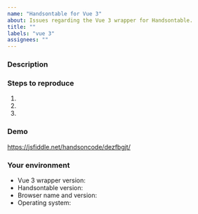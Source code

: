 ```yaml
---
name: "Handsontable for Vue 3"
about: Issues regarding the Vue 3 wrapper for Handsontable.
title: ""
labels: "vue 3"
assignees: ""
---
```


### Description
<!--- Tell us what happens and what should happen -->

### Steps to reproduce
<!--- Provide steps to reproduce this issue -->
1.
2.
3.

### Demo
<!--- Provide a link to a live example on JSFiddle or CodePen or fill the following demo with your settings -->
https://jsfiddle.net/handsoncode/dezfbgjt/

### Your environment
* Vue 3 wrapper version:
* Handsontable version:
* Browser name and version:
* Operating system:
